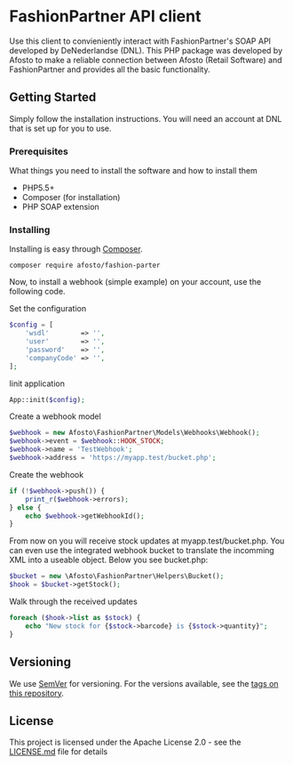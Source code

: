 # FashionPartner API client

Use this client to convieniently interact with FashionPartner's SOAP API developed by DeNederlandse (DNL). This PHP package was developed by Afosto to make a reliable connection between Afosto (Retail Software) and FashionPartner and provides all the basic functionality.

## Getting Started

Simply follow the installation instructions. You will need an account at DNL that is set up for you to use.

### Prerequisites

What things you need to install the software and how to install them
- PHP5.5+
- Composer (for installation)
- PHP SOAP extension

### Installing

Installing is easy through [Composer](http://www.getcomposer.org/). 

```
composer require afosto/fashion-parter
```

Now, to install a webhook (simple example) on your account, use the following code.

Set the configuration
```php
$config = [
    'wsdl'        => '',
    'user'        => '',
    'password'    => '',
    'companyCode' => '',
];
```
Iinit application
```php
App::init($config); 
```
Create a webhook model
```php
$webhook = new Afosto\FashionPartner\Models\Webhooks\Webhook();
$webhook->event = $webhook::HOOK_STOCK;
$webhook->name = 'TestWebhook';
$webhook->address = 'https://myapp.test/bucket.php';
```
Create the webhook
```php
if (!$webhook->push()) {
    print_r($webhook->errors); 
} else {
    echo $webhook->getWebhookId();
}
```

From now on you will receive stock updates at myapp.test/bucket.php. You can even use the integrated webhook bucket to translate the incomming XML into a useable object. Below you see bucket.php:
```php
$bucket = new \Afosto\FashionPartner\Helpers\Bucket();
$hook = $bucket->getStock();

```
Walk through the received updates
```php
foreach ($hook->list as $stock) {
    echo "New stock for {$stock->barcode} is {$stock->quantity}";
}
```

## Versioning

We use [SemVer](http://semver.org/) for versioning. For the versions available, see the [tags on this repository](https://github.com/afosto/dnl/tags). 

## License

This project is licensed under the Apache License 2.0 - see the [LICENSE.md](LICENSE.md) file for details
